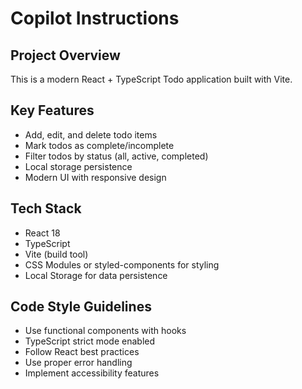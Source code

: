 # Copilot Instructions

<!-- Use this file to provide workspace-specific custom instructions to Copilot. For more details, visit https://code.visualstudio.com/docs/copilot/copilot-customization#_use-a-githubcopilotinstructionsmd-file -->

## Project Overview
This is a modern React + TypeScript Todo application built with Vite.

## Key Features
- Add, edit, and delete todo items
- Mark todos as complete/incomplete
- Filter todos by status (all, active, completed)
- Local storage persistence
- Modern UI with responsive design

## Tech Stack
- React 18
- TypeScript
- Vite (build tool)
- CSS Modules or styled-components for styling
- Local Storage for data persistence

## Code Style Guidelines
- Use functional components with hooks
- TypeScript strict mode enabled
- Follow React best practices
- Use proper error handling
- Implement accessibility features

